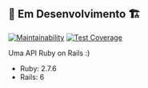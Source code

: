 ## 🚧 Em Desenvolvimento 🏗️ 

[![Maintainability](https://api.codeclimate.com/v1/badges/00ec51f33a8d9712493d/maintainability)](https://codeclimate.com/github/leticiaoliveira5/goals-api/maintainability)
[![Test Coverage](https://api.codeclimate.com/v1/badges/00ec51f33a8d9712493d/test_coverage)](https://codeclimate.com/github/leticiaoliveira5/goals-api/test_coverage)

Uma API Ruby on Rails :)

- Ruby: 2.7.6
- Rails: 6
